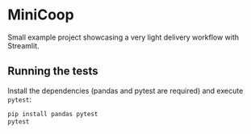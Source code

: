 # MiniCoop

Small example project showcasing a very light delivery workflow with Streamlit.

## Running the tests

Install the dependencies (pandas and pytest are required) and execute `pytest`:

```bash
pip install pandas pytest
pytest
```
